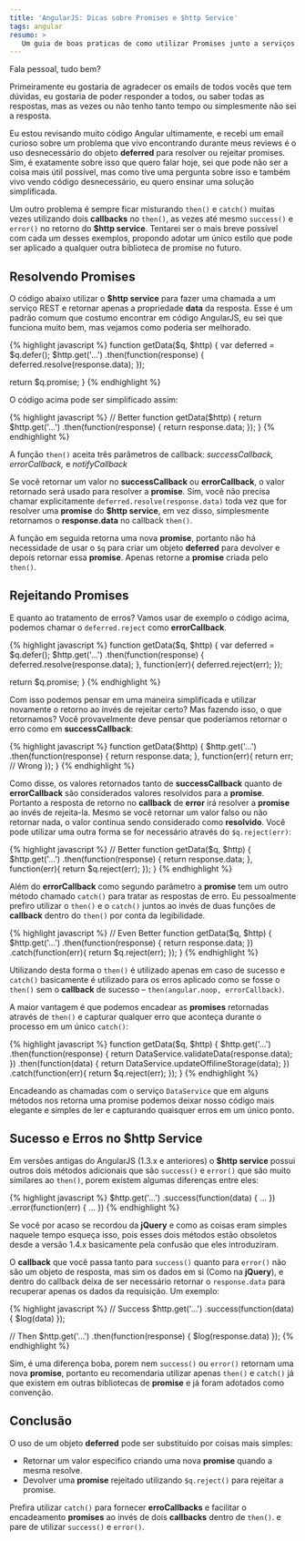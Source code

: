 ```yaml
---
title: 'AngularJS: Dicas sobre Promises e $http Service'
tags: angular
resumo: >
   Um guia de boas praticas de como utilizar Promises junto a serviços dentro do ecossistema do AngularJS, em especial o $http Service.
---
```


Fala pessoal, tudo bem?

Primeiramente eu gostaria de agradecer os emails de todos vocês que tem dúvidas, eu gostaria de poder responder a todos, ou saber todas as respostas, mas as vezes ou não tenho tanto tempo ou simplesmente não sei a resposta.

Eu estou revisando muito código Angular ultimamente, e recebi um email curioso sobre um problema que vivo encontrando durante meus reviews é o uso desnecessário do objeto **deferred** para resolver ou rejeitar promises. Sim, é exatamente sobre isso que quero falar hoje, sei que pode não ser a coisa mais útil possível, mas como tive uma pergunta sobre isso e também vivo vendo código desnecessário, eu quero ensinar uma solução simplificada.

Um outro problema é sempre ficar misturando `then()` e `catch()` muitas vezes utilizando dois **callbacks** no `then()`, as vezes até mesmo `success()` e `error()` no retorno do **$http service**. Tentarei ser o mais breve possível com cada um desses exemplos, propondo adotar um único estilo que pode ser aplicado a qualquer outra biblioteca de promise no futuro.

## Resolvendo Promises

O código abaixo utilizar o **$http service** para fazer uma chamada a um serviço REST e retornar apenas a propriedade **data** da resposta. Esse é um padrão comum que costumo encontrar em código AngularJS, eu sei que funciona muito bem, mas vejamos como poderia ser melhorado.

{% highlight javascript %}
function getData($q, $http) {
  var deferred = $q.defer();
  $http.get('...')
    .then(function(response) {
      deferred.resolve(response.data);
    });

  return $q.promise;
}
{% endhighlight %}

O código acima pode ser simplificado assim:

{% highlight javascript %}
// Better
function getData($http) {
  return $http.get('...')
    .then(function(response) {
      return response.data;
    });
}
{% endhighlight %}

A função `then()` aceita três parâmetros de callback: *successCallback, errorCallback,* e *notifyCallback*

Se você retornar um valor no **successCallback** ou **errorCallback**, o valor retornado será usado para resolver a **promise**. Sim, você não precisa chamar explicitamente `deferred.resolve(response.data)` toda vez que for resolver uma **promise** do **$http service**, em vez disso, simplesmente retornamos o **response.data** no callback `then()`.

A função em seguida retorna uma nova **promise**, portanto não há necessidade de usar o `$q` para criar um objeto **deferred** para devolver e depois retornar essa **promise**. Apenas retorne a **promise** criada pelo `then()`.

## Rejeitando Promises

E quanto ao tratamento de erros? Vamos usar de exemplo o código acima, podemos chamar o `deferred.reject` como **errorCallback**.

{% highlight javascript %}
function getData($q, $http) {
  var deferred = $q.defer();
  $http.get('...')
    .then(function(response) {
      deferred.resolve(response.data);
    },
    function(err){
      deferred.reject(err);
    });

  return $q.promise;
}
{% endhighlight %}


Com isso podemos pensar em uma maneira simplificada e utilizar novamente o retorno ao invés de rejeitar certo? Mas fazendo isso, o que retornamos? Você provavelmente deve pensar que poderíamos retornar o erro como em **successCallback**:

{% highlight javascript %}
function getData($http) {
  $http.get('...')
    .then(function(response) {
      return response.data;
    },
    function(err){
      return err; // Wrong
    });
}
{% endhighlight %}


Como disse, os valores retornados tanto de **successCallback** quanto de **errorCallback** são considerados valores resolvidos para a **promise**. Portanto a resposta de retorno no **callback** de **error** irá resolver a **promise** ao invés de rejeita-la. Mesmo se você retornar um valor falso ou não retornar nada, o valor continua sendo considerado como **resolvido**. Você pode utilizar uma outra forma se for necessário através do `$q.reject(err)`:

{% highlight javascript %}
// Better
function getData($q, $http) {
  $http.get('...')
    .then(function(response) {
      return response.data;
    },
    function(err){
      return $q.reject(err);
    });
}
{% endhighlight %}


Além do **errorCallback** como segundo parâmetro a **promise** tem um outro método chamado `catch()` para tratar as respostas de erro. Eu pessoalmente prefiro utilizar o `then()` e o `catch()` juntos ao invés de duas funções de **callback** dentro do `then()` por conta da legibilidade.

{% highlight javascript %}
// Even Better
function getData($q, $http) {
  $http.get('...')
    .then(function(response) {
      return response.data;
    })
    .catch(function(err){
      return $q.reject(err);
    });
}
{% endhighlight %}


Utilizando desta forma o `then()` é utilizado apenas em caso de sucesso e `catch()` basicamente é utilizado para os erros aplicado como se fosse o `then()` sem o **callback** de sucesso – `then(angular.noop, errorCallback)`.

A maior vantagem é que podemos encadear as **promises** retornadas através de `then()` e capturar qualquer erro que aconteça durante o processo em um único `catch()`:

{% highlight javascript %}
function getData($q, $http) {
  $http.get('...')
    .then(function(response) {
      return DataService.validateData(response.data);
    })
    .then(function(data) {
      return DataService.updateOffilineStorage(data);
    })
    .catch(function(err){
      return $q.reject(err);
    });
}
{% endhighlight %}

Encadeando as chamadas com o serviço `DataService` que em alguns métodos nos retorna uma promise podemos deixar nosso código mais elegante e simples de ler e capturando quaisquer erros em um único ponto.

## Sucesso e Erros no $http Service

Em versões antigas do AngularJS (1.3.x e anteriores) o **$http service** possui outros dois métodos adicionais que são `success()` e `error()` que são muito similares ao `then()`, porem existem algumas diferenças entre eles:

{% highlight javascript %}
$http.get('...')
  .success(function(data) {
    ...
  })
  .error(function(err) {
    ...
  })
{% endhighlight %}


Se você por acaso se recordou da **jQuery** e como as coisas eram simples naquele tempo esqueça isso, pois esses dois métodos estão obsoletos desde a versão 1.4.x basicamente pela confusão que eles introduziram.

O **callback** que você passa tanto para `success()` quanto para `error()` não são um objeto de resposta, mas sim os dados em si (Como na **jQuery**), e dentro do callback deixa de ser necessário retornar o `response.data` para recuperar apenas os dados da requisição. Um exemplo:

{% highlight javascript %}
// Success
$http.get('...')
  .success(function(data) {
    $log(data)
  });
  
// Then
$http.get('...')
  .then(function(response) {
    $log(response.data)
  });
{% endhighlight %}


Sim, é uma diferença boba, porem nem `success()` ou `error()` retornam uma nova **promise**, portanto eu recomendaria utilizar apenas `then()` e `catch()` já que existem em outras bibliotecas de **promise** e já foram adotados como convenção.

## Conclusão

O uso de um objeto **deferred** pode ser substituído por coisas mais simples:

- Retornar um valor especifico criando uma nova **promise** quando a mesma resolve.
- Devolver uma **promise** rejeitado utilizando `$q.reject()` para rejeitar a promise.

Prefira utilizar `catch()` para fornecer **erroCallbacks** e facilitar o encadeamento **promises** ao invés de dois **callbacks** dentro de `then()`. e pare de utilizar `success()` e `error()`.
